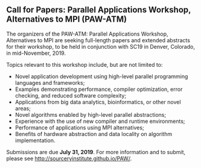 ## Call for Papers: Parallel Applications Workshop, Alternatives to MPI (PAW-ATM)

The organizers of the PAW-ATM: Parallel Applications Workshop, Alternatives to
MPI are seeking full-length papers and extended abstracts for their workshop, to
be held in conjunction with SC19 in Denver, Colorado, in mid-November, 2019.

Topics relevant to this workshop include, but are not limited to:
- Novel application development using high-level parallel programming languages 
and frameworks;
- Examples demonstrating performance, compiler optimization, error checking, and
reduced software complexity;
- Applications from big data analytics, bioinformatics, or other novel areas;
- Novel algorithms enabled by high-level parallel abstractions;
- Experience with the use of new compiler and runtime environments;
- Performance of applications using MPI alternatives;
- Benefits of hardware abstraction and data locality on algorithm 
implementation.

Submissions are due **July 31, 2019**. For more information and to submit, 
please see <http://sourceryinstitute.github.io/PAW/>.

